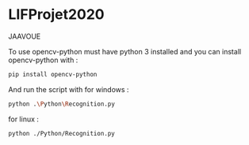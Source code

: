# LIFProjet2020

JAAVOUE

To use opencv-python must have python 3 installed and you can install opencv-python with :

```bash
pip install opencv-python
```

And run the script with
for windows :

```bash
python .\Python\Recognition.py
```

for linux :

```bash
python ./Python/Recognition.py
```
